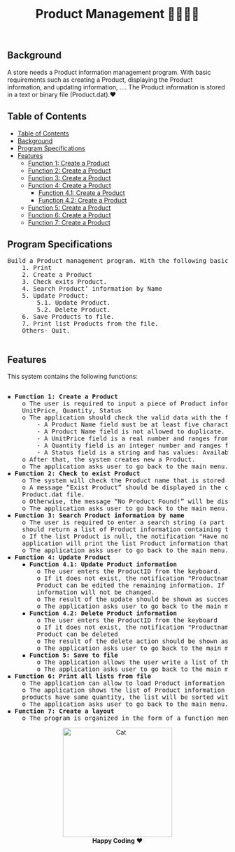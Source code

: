 <div align="center">
  <br>
  <h1>Product Management 🍔🌭🥔🍠</h1>
</div>
<br>

## Background

A store needs a Product information management program. With basic requirements such as creating a Product, displaying the Product information, and updating information, .... The Product information is stored in a text or binary file (Product.dat).❤️

## Table of Contents
- [Table of Contents](#table-of-contents)
- [Background](#Background)
- [Program Specifications](#program-specification)
- [Features](#Features)
    - [Function 1: Create a Product ](#function1)
    - [Function 2: Create a Product ](#function2)
    - [Function 3: Create a Product ](#function3)
    - [Function 4: Create a Product ](#function4)
       - [Function 4.1: Create a Product ](#function4-1)
       - [Function 4.2: Create a Product ](#function4-2)
    - [Function 5: Create a Product ](#function5)
    - [Function 6: Create a Product ](#function6)
    - [Function 7: Create a Product ](#function7)
## Program Specifications
<pre>
Build a Product management program. With the following basic functions:
	1. Print
	2. Create a Product
	3. Check exits Product.
	4. Search Product’ information by Name
	5. Update Product:
		5.1. Update Product.
		5.2. Delete Product.
	6. Save Products to file.
	7. Print list Products from the file.
	Others- Quit.
 </pre>
## Features
This system contains the following functions:
<pre> 
<strong>▪ Function 1: Create a Product </strong>
	o The user is required to input a piece of Product information including ProductID, ProductName,
	UnitPrice, Quantity, Status
	o The application should check the valid data with the following conditions:
		- A Product Name field must be at least five characters and no spaces.
		- A Product Name field is not allowed to duplicate.
		- A UnitPrice field is a real number and ranges from 0 to 10000
		- A Quantity field is an integer number and ranges from 0 to 1000
		- A Status field is a string and has values: Available or Not Available
	o After that, the system creates new a Product.
	o The application asks user to go back to the main menu.
<strong>▪ Function 2: Check to exist Product</strong>
	o The system will check the Product name that is stored in the Product.dat file.
	o A message “Exist Product” should be displayed in the case the ProductName exists in the
	Product.dat file.
	o Otherwise, the message “No Product Found!” will be displayed.
	o The application asks user to go back to the main menu.
<strong>▪ Function 3: Search Product information by name </strong>
	o The user is required to enter a search string (a part of product name). Then, the application
	should return a list of Product information containing the search string.
	o If the list Product is null, the notification "Have no any Product" will be shown. Otherwise, the
	application will print the list Product information that is ordered by the Product Name.
	o The application asks user to go back to the main menu.
<strong>▪ Function 4: Update Product</strong>
	<strong>▪ Function 4.1: Update Product information</strong>
		o The user enters the ProductID from the keyboard.
		o If it does not exist, the notification "Productname does not exist" will be shown. Otherwise, the
		Product can be edited the remaining information. If the inputted information is blank, old
		information will not be changed.
		o The result of the update should be shown as success or failure status.
		o The application asks user to go back to the main menu.
	<strong>▪ Function 4.2: Delete Product information </strong>
		o The user enters the ProductID from the keyboard
		o If it does not exist, the notification "Productname does not exist" will be shown. Otherwise, the
		Product can be deleted
		o The result of the delete action should be shown as success or fail status.
		o The application asks user to go back to the main menu.
	<strong>▪ Function 5: Save to file </strong>
		o The application allows the user write a list of the Product’s information to the Product.dat file.
		o The application asks user to go back to the main menu.
<strong>▪ Function 6: Print all lists from file</strong>
	o The application can allow to load Product information list from the file into the Collection.
	o The application shows the list of Product information order by Quantity descending. If the
	products have same quantity, the list will be sorted with the ascending UnitPrice field.
	o The application asks user to go back to the main menu.
<strong>▪ Function 7: Create a layout </strong>
	o The program is organized in the form of a function menu.
</pre>
  <p align="center">
  <img alt="Cat" width="250px" src="https://github.com/caocong2404/caocong2404/blob/main/cat-coding.png"/>
  <br>
  <strong>Happy Coding</strong> ❤️
</p>
